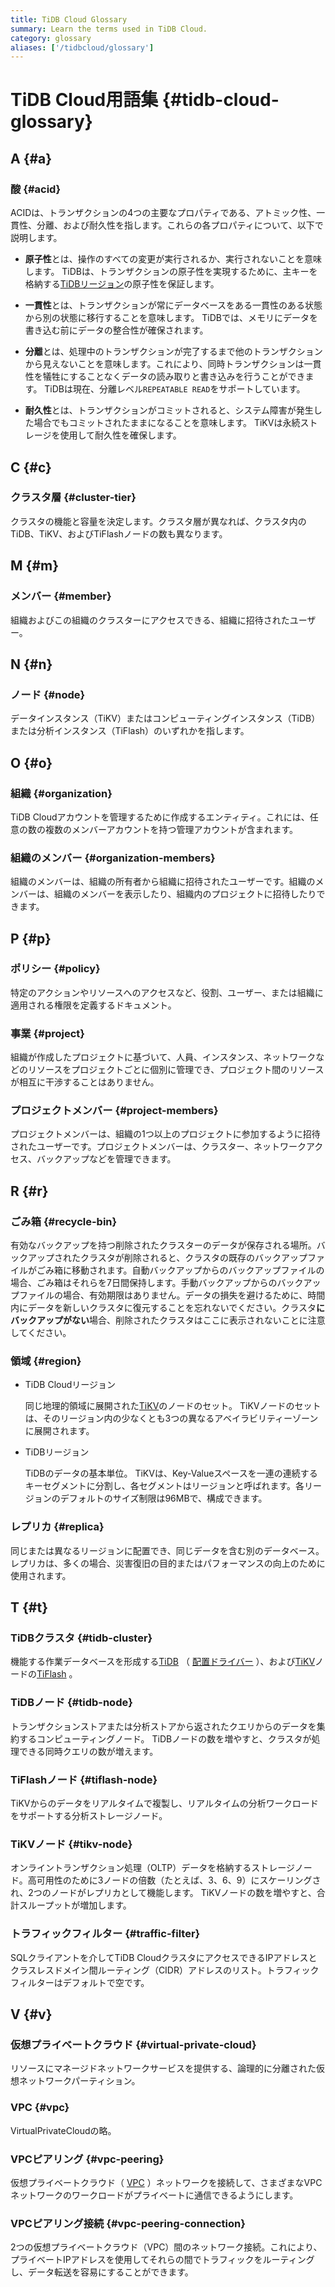 ```yaml
---
title: TiDB Cloud Glossary
summary: Learn the terms used in TiDB Cloud.
category: glossary
aliases: ['/tidbcloud/glossary']
---
```


# TiDB Cloud用語集 {#tidb-cloud-glossary}

## A {#a}

### 酸 {#acid}

ACIDは、トランザクションの4つの主要なプロパティである、アトミック性、一貫性、分離、および耐久性を指します。これらの各プロパティについて、以下で説明します。

-   **原子性**とは、操作のすべての変更が実行されるか、実行されないことを意味します。 TiDBは、トランザクションの原子性を実現するために、主キーを格納する[TiDBリージョン](#region)の原子性を保証します。

-   **一貫性**とは、トランザクションが常にデータベースをある一貫性のある状態から別の状態に移行することを意味します。 TiDBでは、メモリにデータを書き込む前にデータの整合性が確保されます。

-   **分離**とは、処理中のトランザクションが完了するまで他のトランザクションから見えないことを意味します。これにより、同時トランザクションは一貫性を犠牲にすることなくデータの読み取りと書き込みを行うことができます。 TiDBは現在、分離レベル`REPEATABLE READ`をサポートしています。

-   **耐久性**とは、トランザクションがコミットされると、システム障害が発生した場合でもコミットされたままになることを意味します。 TiKVは永続ストレージを使用して耐久性を確保します。

## C {#c}

### クラスタ層 {#cluster-tier}

クラスタの機能と容量を決定します。クラスタ層が異なれば、クラスタ内のTiDB、TiKV、およびTiFlashノードの数も異なります。

## M {#m}

### メンバー {#member}

組織およびこの組織のクラスターにアクセスできる、組織に招待されたユーザー。

## N {#n}

### ノード {#node}

データインスタンス（TiKV）またはコンピューティングインスタンス（TiDB）または分析インスタンス（TiFlash）のいずれかを指します。

## O {#o}

### 組織 {#organization}

TiDB Cloudアカウントを管理するために作成するエンティティ。これには、任意の数の複数のメンバーアカウントを持つ管理アカウントが含まれます。

### 組織のメンバー {#organization-members}

組織のメンバーは、組織の所有者から組織に招待されたユーザーです。組織のメンバーは、組織のメンバーを表示したり、組織内のプロジェクトに招待したりできます。

## P {#p}

### ポリシー {#policy}

特定のアクションやリソースへのアクセスなど、役割、ユーザー、または組織に適用される権限を定義するドキュメント。

### 事業 {#project}

組織が作成したプロジェクトに基づいて、人員、インスタンス、ネットワークなどのリソースをプロジェクトごとに個別に管理でき、プロジェクト間のリソースが相互に干渉することはありません。

### プロジェクトメンバー {#project-members}

プロジェクトメンバーは、組織の1つ以上のプロジェクトに参加するように招待されたユーザーです。プロジェクトメンバーは、クラスター、ネットワークアクセス、バックアップなどを管理できます。

## R {#r}

### ごみ箱 {#recycle-bin}

有効なバックアップを持つ削除されたクラスターのデータが保存される場所。バックアップされたクラスタが削除されると、クラスタの既存のバックアップファイルがごみ箱に移動されます。自動バックアップからのバックアップファイルの場合、ごみ箱はそれらを7日間保持します。手動バックアップからのバックアップファイルの場合、有効期限はありません。データの損失を避けるために、時間内にデータを新しいクラスタに復元することを忘れないでください。クラスタ**にバックアップがない**場合、削除されたクラスタはここに表示されないことに注意してください。

### 領域 {#region}

-   TiDB Cloudリージョン

    同じ地理的領域に展開された[TiKV](https://docs.pingcap.com/tidb/stable/tidb-storage)のノードのセット。 TiKVノードのセットは、そのリージョン内の少なくとも3つの異なるアベイラビリティーゾーンに展開されます。

-   TiDBリージョン

    TiDBのデータの基本単位。 TiKVは、Key-Valueスペースを一連の連続するキーセグメントに分割し、各セグメントはリージョンと呼ばれます。各リージョンのデフォルトのサイズ制限は96MBで、構成できます。

### レプリカ {#replica}

同じまたは異なるリージョンに配置でき、同じデータを含む別のデータベース。レプリカは、多くの場合、災害復旧の目的またはパフォーマンスの向上のために使用されます。

## T {#t}

### TiDBクラスタ {#tidb-cluster}

機能する作業データベースを形成する[TiDB](https://docs.pingcap.com/tidb/stable/tidb-computing) （ [配置ドライバー](https://docs.pingcap.com/tidb/stable/tidb-scheduling) ）、および[TiKV](https://docs.pingcap.com/tidb/stable/tidb-storage)ノードの[TiFlash](https://docs.pingcap.com/tidb/stable/tiflash-overview) 。

### TiDBノード {#tidb-node}

トランザクションストアまたは分析ストアから返されたクエリからのデータを集約するコンピューティングノード。 TiDBノードの数を増やすと、クラスタが処理できる同時クエリの数が増えます。

### TiFlashノード {#tiflash-node}

TiKVからのデータをリアルタイムで複製し、リアルタイムの分析ワークロードをサポートする分析ストレージノード。

### TiKVノード {#tikv-node}

オンライントランザクション処理（OLTP）データを格納するストレージノード。高可用性のために3ノードの倍数（たとえば、3、6、9）にスケーリングされ、2つのノードがレプリカとして機能します。 TiKVノードの数を増やすと、合計スループットが増加します。

### トラフィックフィルター {#traffic-filter}

SQLクライアントを介してTiDB CloudクラスタにアクセスできるIPアドレスとクラスレスドメイン間ルーティング（CIDR）アドレスのリスト。トラフィックフィルターはデフォルトで空です。

## V {#v}

### 仮想プライベートクラウド {#virtual-private-cloud}

リソースにマネージドネットワークサービスを提供する、論理的に分離された仮想ネットワークパーティション。

### VPC {#vpc}

VirtualPrivateCloudの略。

### VPCピアリング {#vpc-peering}

仮想プライベートクラウド（ [VPC](#vpc) ）ネットワークを接続して、さまざまなVPCネットワークのワークロードがプライベートに通信できるようにします。

### VPCピアリング接続 {#vpc-peering-connection}

2つの仮想プライベートクラウド（VPC）間のネットワーク接続。これにより、プライベートIPアドレスを使用してそれらの間でトラフィックをルーティングし、データ転送を容易にすることができます。

